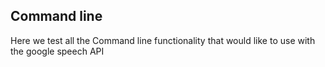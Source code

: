 ## Command line

Here we test all the Command line functionality that would like to use with the google speech API
